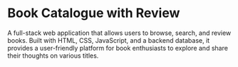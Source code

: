 # Book Catalogue with Review
A full-stack web application that allows users to browse, search, and review books. Built with HTML, CSS, JavaScript, and a backend database, it provides a user-friendly platform for book enthusiasts to explore and share their thoughts on various titles.
